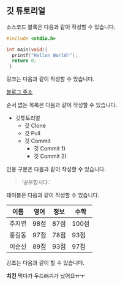 ## 깃 튜토리얼

소스코드 블록은 다음과 같이 작성할 수 있습니다.

```c
#include <stdio.h>

int main(void){
  printf("Hellon World!");
  return 0;
 }
```


링크는 다음과 같이 작성할 수 있습니다.

[블로그 주소](https://naver.com)


순서 없는 목록은 다음과 같이 작성할 수 있습니다.

* 깃튜토리얼
  * 깃 Clone
  * 깃 Pull
  * 깃 Commit
    * 깃 Commit 1)
    * 깃 Commit 2)
    

인용 구문은 다음과 같이 작성할 수 있습니다.

> '공부합시다.'


테이블은 다음과 같이 작성할 수 있습니다.

이름|영어|정보|수학
---|---|---|---|
추지연|98점|87점|100점
홍길동|97점|78점|93점
이순신|89점|93점|97점


강조는 다음과 같이 할 수 있습니다.

**치킨** 먹다가 ~~두드러기~~가 났어요ㅠㅜ

